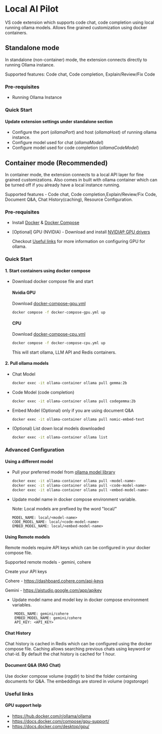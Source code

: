 # Local AI Pilot

VS code extension which supports code chat, code completion using local running ollama models. Allows fine grained customization using docker containers.

## Standalone mode

In standalone (non-container) mode, the extension connects directly to running Ollama instance.

Supported features: Code chat, Code completion, Explain/Review/Fix Code

### Pre-requisites

- Running Ollama Instance

### Quick Start

#### Update extension settings under standalone section

- Configure the port (_ollamaPort_) and host (_ollamaHost_) of running ollama instance.
- Configure model used for chat (_ollamaModel_)
- Configure model used for code completion (_ollamaCodeModel_)

## Container mode (Recommended)

In container mode, the extension connects to a local API layer for fine grained customizations.
Also comes in built with ollama container which can be turned off if you already have a local instance running.

Supported features - Code chat, Code completion,Explain/Review/Fix Code,
Document Q&A, Chat History(caching), Resource Configuration.

### Pre-requisites

- Install [Docker](https://www.docker.com/) & [Docker Compose](https://docs.docker.com/compose/)

- [Optional] GPU (NVIDIA) -
  Download and install [NVIDIA® GPU drivers](https://www.nvidia.com/download/index.aspx?lang=en-us)

  Checkout [Useful links](#useful-links) for more information on configuring GPU for ollama.

### Quick Start

#### 1. Start containers using docker compose

- Download docker compose file and start

  #### Nvidia GPU

  Download [docker-compose-gpu.yml](https://github.com/nagaraj-real/localaipilot-api/blob/b8e7583e689d4e1715b386437a01a427f88ee605/recipes/docker-compose-gpu.yml)

  ```bash
  docker compose -f docker-compose-gpu.yml up
  ```

  #### CPU

  Download [docker-compose-cpu.yml](https://github.com/nagaraj-real/localaipilot-api/blob/b8e7583e689d4e1715b386437a01a427f88ee605/recipes/docker-compose-cpu.yml)

  ```bash
  docker compose -f docker-compose-cpu.yml up
  ```

  This will start ollama, LLM API and Redis containers.

#### 2. Pull ollama models

- Chat Model

  ```bash
  docker exec -it ollama-container ollama pull gemma:2b
  ```

- Code Model (code completion)

  ```bash
  docker exec -it ollama-container ollama pull codegemma:2b
  ```

- Embed Model (Optional) only if you are using document Q&A

  ```bash
  docker exec -it ollama-container ollama pull nomic-embed-text
  ```

- (Optional) List down local models downloaded
  ```bash
  docker exec -it ollama-container ollama list
  ```

### Advanced Configuration

#### Using a different model

- Pull your preferred model from [ollama model library](https://ollama.com/library)

  ```bash
  docker exec -it ollama-container ollama pull <model-name>
  docker exec -it ollama-container ollama pull <code-model-name>
  docker exec -it ollama-container ollama pull <embed-model-name>
  ```

- Update model name in docker compose environment variable.

  Note: Local models are prefixed by the word "local/"

  ```env
  MODEL_NAME: local/<model-name>
  CODE_MODEL_NAME: local/<code-model-name>
  EMBED_MODEL_NAME: local/<embed-model-name>
  ```

#### Using Remote models

Remote models require API keys which can be configured in your docker compose file.

Supported remote models - gemini, cohere

Create your API keys

Cohere - https://dashboard.cohere.com/api-keys

Gemini - https://aistudio.google.com/app/apikey

- Update model name and model key in docker compose environment variables.

  ```env
   MODEL_NAME: gemini/cohere
   EMBED_MODEL_NAME: gemini/cohere
   API_KEY: <API_KEY>
  ```

#### Chat History

Chat history is cached in Redis which can be configured using the docker compose file.
Caching allows searching previous chats using keyword or chat-id.
By default the chat history is cached for 1 hour.

#### Document Q&A (RAG Chat)

Use docker compose volume (_ragdir_) to bind the folder containing documents for Q&A.
The embeddings are stored in volume (_ragstorage_)

### Useful links

#### GPU support help

- https://hub.docker.com/r/ollama/ollama
- https://docs.docker.com/compose/gpu-support/
- https://docs.docker.com/desktop/gpu/
